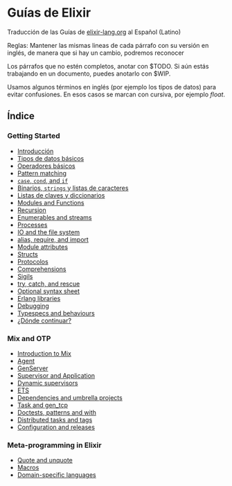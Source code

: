 # Guías de Elixir
Traducción de las Guías de [elixir-lang.org](https://elixir-lang.org/getting-started/introduction.html) al Español (Latino)

Reglas:
Mantener las mismas lineas de cada párrafo con su versión en inglés, de manera que si hay un cambio, podremos reconocer

Los párrafos que no estén completos, anotar con $TODO. Si aún estás trabajando en un documento, puedes anotarlo con $WIP.

Usamos algunos términos en inglés (por ejemplo los tipos de datos) para evitar confusiones. En esos casos se marcan con cursiva, por ejemplo _float_.


## Índice


### Getting Started
- [Introducción](es/introduction.markdown)
- [Tipos de datos básicos](es/basic-types.markdown)
- [Operadores básicos](es/basic-operators.markdown)
- [Pattern matching](es/pattern-matching.markdown)
- [`case`, `cond`, and `if`](es/case-cond-and-if.markdown)
- [Binarios, `strings` y listas de caracteres](es/binaries-strings-and-char-lists.markdown)
- [Listas de claves y diccionarios](es/keywords-and-maps.markdown)
- [Modules and Functions](es/modules-and-functions.markdown)
- [Recursion](es/recursion.markdown)
- [Enumerables and streams](es/enumerables-and-streams.markdown)
- [Processes](es/processes.markdown)
- [IO and the file system](es/io-and-the-file-system.markdown)
- [alias, require, and import](es/alias-require-and-import.markdown)
- [Module attributes](es/module-attributes.markdown)
- [Structs](es/structs.markdown)
- [Protocolos](es/protocols.markdown)
- [Comprehensions](es/comprehensions.markdown)
- [Sigils](es/sigils.markdown)
- [try, catch, and rescue](es/try-catch-and-rescue.markdown)
- [Optional syntax sheet](es/optional-syntax.markdown)
- [Erlang libraries](es/erlang-libraries.markdown)
- [Debugging](es/debugging.markdown)
- [Typespecs and behaviours](es/typespecs-and-behaviours.markdown)
- [¿Dónde continuar?](es/where-to-go-next.markdown)

### Mix and OTP
- [Introduction to Mix](es/mix-otp/introduction-to-mix.markdown)
- [Agent](es/mix-otp/agent.markdown)
- [GenServer](es/mix-otp/genserver.markdown)
- [Supervisor and Application](es/mix-otp/supervisor-and-application.markdown)
- [Dynamic supervisors](es/mix-otp/dynamic-supervisor.markdown)
- [ETS](es/mix-otp/ets.markdown)
- [Dependencies and umbrella projects](es/mix-otp/dependencies-and-umbrella-projects.markdown)
- [Task and gen_tcp](es/mix-otp/task-and-gen-tcp.markdown)
- [Doctests, patterns and with](es/mix-otp/docs-tests-and-with.markdown)
- [Distributed tasks and tags](es/mix-otp/distributed-tasks.markdown)
- [Configuration and releases](es/mix-otp/config-and-releases.markdown)

### Meta-programming in Elixir
- [Quote and unquote](es/meta/quote-and-unquote.markdown)
- [Macros](es/meta/macros.markdown)
- [Domain-specific languages](es/meta/domain-specific-languages.markdown)

